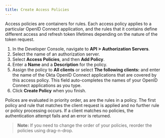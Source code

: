 ```yaml
---
title: Create Access Policies
---
```


Access policies are containers for rules. Each access policy applies to a particular OpenID Connect application, and the rules that it contains define different access and refresh token lifetimes depending on the nature of the token request.

1. In the Developer Console, navigate to **API > Authorization Servers**.
2. Select the name of an authorization server.
3. Select **Access Policies**, and then **Add Policy**.
4. Enter a **Name** and a **Description** for the policy.
5. Assign the policy to **All clients** or select **The following clients:** and enter the name of the Okta OpenID Connect applications that are covered by this access policy. This field auto-completes the names of your OpenID Connect applications as you type.
6. Click **Create Policy** when you finish.

Polices are evaluated in priority order, as are the rules in a policy.
The first policy and rule that matches the client request is applied and no further rule or policy processing occurs. If a client matches no policies, the authentication attempt fails and an error is returned.

> **Note:** If you need to change the order of your policies, reorder the policies using drag-n-drop.

<NextSectionLink/>